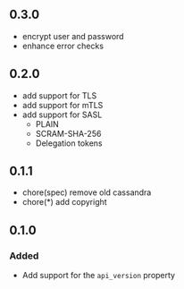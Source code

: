 ## 0.3.0

- encrypt user and password
- enhance error checks

## 0.2.0

- add support for TLS
- add support for mTLS
- add support for SASL
  - PLAIN
  - SCRAM-SHA-256
  - Delegation tokens

## 0.1.1

- chore(spec) remove old cassandra
- chore(*) add copyright

## 0.1.0

### Added

* Add support for the `api_version` property
